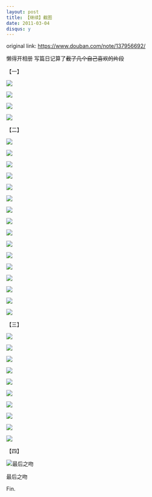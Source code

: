 ```yaml
---
layout: post
title: 【继续】截图
date: 2011-03-04
disqus: y
---
```


original link: https://www.douban.com/note/137956692/

懒得开相册 写篇日记算了~~截了几个自己喜欢的片段~~

【一】

![](/assets/images/keizoku/p137956692-1.jpg)



![](/assets/images/keizoku/p137956692-2.jpg)



![](/assets/images/keizoku/p137956692-3.jpg)



![](/assets/images/keizoku/p137956692-4.jpg)




【二】

![](/assets/images/keizoku/p137956692-5.jpg)

![](/assets/images/keizoku/p137956692-6.jpg)

![](/assets/images/keizoku/p137956692-7.jpg)

![](/assets/images/keizoku/p137956692-8.jpg)

![](/assets/images/keizoku/p137956692-9.jpg)

![](/assets/images/keizoku/p137956692-10.jpg)

![](/assets/images/keizoku/p137956692-11.jpg)

![](/assets/images/keizoku/p137956692-12.jpg)

![](/assets/images/keizoku/p137956692-13.jpg)

![](/assets/images/keizoku/p137956692-14.jpg)

![](/assets/images/keizoku/p137956692-15.jpg)

![](/assets/images/keizoku/p137956692-16.jpg)

![](/assets/images/keizoku/p137956692-17.jpg)

![](/assets/images/keizoku/p137956692-18.jpg)

![](/assets/images/keizoku/p137956692-19.jpg)

![](/assets/images/keizoku/p137956692-20.jpg)




【三】

![](/assets/images/keizoku/p137956692-21.jpg)

![](/assets/images/keizoku/p137956692-22.jpg)

![](/assets/images/keizoku/p137956692-23.jpg)

![](/assets/images/keizoku/p137956692-24.jpg)

![](/assets/images/keizoku/p137956692-25.jpg)

![](/assets/images/keizoku/p137956692-26.jpg)

![](/assets/images/keizoku/p137956692-27.jpg)

![](/assets/images/keizoku/p137956692-28.jpg)

![](/assets/images/keizoku/p137956692-29.jpg)

![](/assets/images/keizoku/p137956692-30.jpg)




【四】

![最后之吻](/assets/images/keizoku/p137956692-31.jpg)

最后之吻





Fin.
